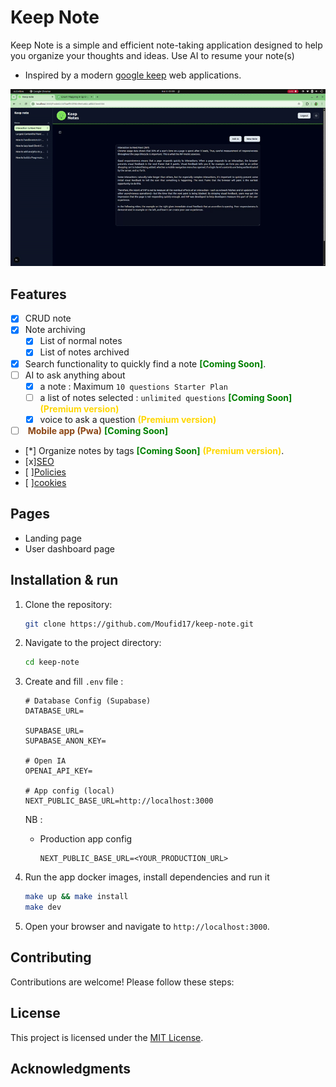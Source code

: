 # Keep Note

Keep Note is a simple and efficient note-taking application designed to help you organize your thoughts and ideas.
Use AI to resume your note(s)
- Inspired by a modern [google keep](https://keep.google.com/) web applications.

![Demo](public/demo.gif)

## Features

- [x] CRUD  note
- [x]  Note archiving
    - [x] List of normal notes
    - [x] List of notes archived
- [x] Search functionality to quickly find a note<span style="color: green;"> **[Coming Soon]**</span>.
- [ ] AI to ask anything about
    - [x] a note : Maximum `10 questions Starter Plan`
    - [ ] a list of notes selected : `unlimited questions` <span style="color: green;"> **[Coming Soon]**</span><span style="color: gold;"> **(Premium version)**</span>
    - [x] voice to ask a question<span style="color: gold;"> **(Premium version)**</span>
- [ ] <span style="color: SaddleBrown;"> **Mobile app (Pwa)**</span><span style="color: green;"> **[Coming Soon]**</span>
- [*] Organize notes by tags<span style="color: green;"> **[Coming Soon]**</span><span style="color: gold;"> **(Premium version)**</span>.
- [x][SEO](https://vercel.com/moufids-projects-7c2d1e82/eblog/F1BrM7v3PnnGTVshoh6XwFQUzoV7/og)
- [ ][Policies](https://supabase.com/dashboard/project/mmjhsaeghpanhtoqbhik/auth/policies)
- [ ][cookies]()

## Pages
- Landing page
- User dashboard page

## Installation & run

1. Clone the repository:
    ```bash
    git clone https://github.com/Moufid17/keep-note.git
    ```
2. Navigate to the project directory:
    ```bash
    cd keep-note
    ```
3. Create and fill `.env` file :
    ```
    # Database Config (Supabase)
    DATABASE_URL=

    SUPABASE_URL=
    SUPABASE_ANON_KEY=

    # Open IA
    OPENAI_API_KEY=

    # App config (local)
    NEXT_PUBLIC_BASE_URL=http://localhost:3000
    ```

    NB : <br/>
    - Production app config <br/>
        ```
        NEXT_PUBLIC_BASE_URL=<YOUR_PRODUCTION_URL> 
        ```
    
4. Run the app docker images, install dependencies and run it
    ```bash
    make up && make install
    make dev
    ```

4. Open your browser and navigate to `http://localhost:3000`.

## Contributing

Contributions are welcome! Please follow these steps:

## License

This project is licensed under the [MIT License](LICENSE).

## Acknowledgments


